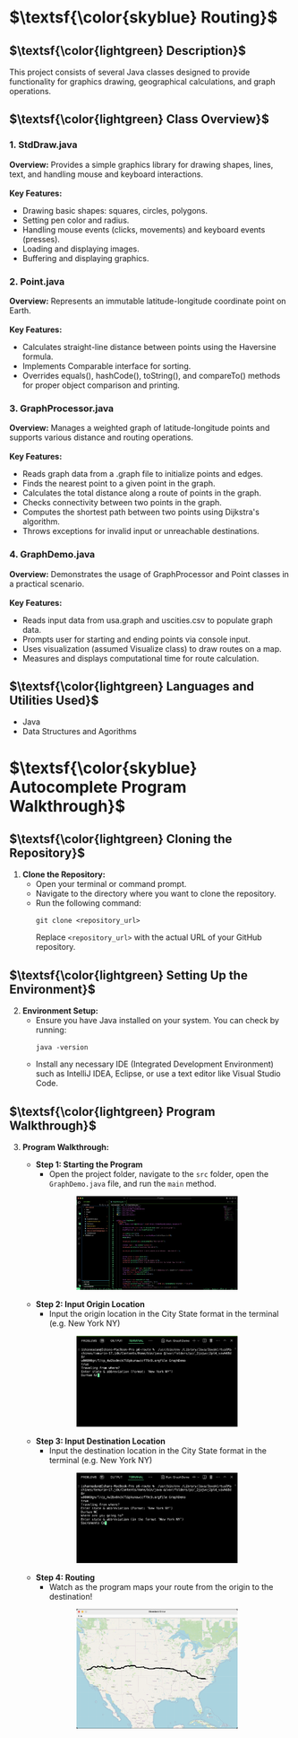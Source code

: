  # $\textsf{\color{skyblue} Routing}$

## $\textsf{\color{lightgreen} Description}$
This project consists of several Java classes designed to provide functionality for graphics drawing, geographical calculations, and graph operations.

## $\textsf{\color{lightgreen} Class Overview}$

### 1. StdDraw.java
**Overview:** Provides a simple graphics library for drawing shapes, lines, text, and handling mouse and keyboard interactions.
<br/><br/>
**Key Features:**
- Drawing basic shapes: squares, circles, polygons.
- Setting pen color and radius.
- Handling mouse events (clicks, movements) and keyboard events (presses).
- Loading and displaying images.
- Buffering and displaying graphics.


### 2. Point.java
**Overview:** Represents an immutable latitude-longitude coordinate point on Earth.
<br/><br/>
**Key Features:**
- Calculates straight-line distance between points using the Haversine formula.
- Implements Comparable interface for sorting.
- Overrides equals(), hashCode(), toString(), and compareTo() methods for proper object comparison and printing.

### 3. GraphProcessor.java
**Overview:** Manages a weighted graph of latitude-longitude points and supports various distance and routing operations.
<br/><br/>
**Key Features:**
- Reads graph data from a .graph file to initialize points and edges.
- Finds the nearest point to a given point in the graph.
- Calculates the total distance along a route of points in the graph.
- Checks connectivity between two points in the graph.
- Computes the shortest path between two points using Dijkstra's algorithm.
- Throws exceptions for invalid input or unreachable destinations.

### 4. GraphDemo.java
**Overview:** Demonstrates the usage of GraphProcessor and Point classes in a practical scenario.
<br/><br/>
**Key Features:**
- Reads input data from usa.graph and uscities.csv to populate graph data.
- Prompts user for starting and ending points via console input.
- Uses visualization (assumed Visualize class) to draw routes on a map.
- Measures and displays computational time for route calculation.

## $\textsf{\color{lightgreen} Languages and Utilities Used}$
- Java
- Data Structures and Agorithms

# $\textsf{\color{skyblue} Autocomplete Program Walkthrough}$

## $\textsf{\color{lightgreen} Cloning the Repository}$

1. **Clone the Repository:**
   - Open your terminal or command prompt.
   - Navigate to the directory where you want to clone the repository.
   - Run the following command:
     ```
     git clone <repository_url>
     ```
     Replace `<repository_url>` with the actual URL of your GitHub repository.

## $\textsf{\color{lightgreen} Setting Up the Environment}$

2. **Environment Setup:**
   - Ensure you have Java installed on your system. You can check by running:
     ```
     java -version
     ```
   - Install any necessary IDE (Integrated Development Environment) such as IntelliJ IDEA, Eclipse, or use a text editor like Visual Studio Code.

## $\textsf{\color{lightgreen} Program Walkthrough}$

3. **Program Walkthrough:**
   - **Step 1: Starting the Program**
     - Open the project folder, navigate to the `src` folder, open the `GraphDemo.java` file, and run the `main` method.
   <p align="center">
   <img src="ReadMe%20Images/step1.png" height="60%" width="60%" alt="Finding the main method"/>
   </p>

   - **Step 2: Input Origin Location**
     - Input the origin location in the City State format in the terminal (e.g. New York NY)
   <p align="center">
   <img src="ReadMe%20Images/step2.png" height="60%" width="60%" alt="Inputting Durham NC as the origin location"/>
   </p>

   - **Step 3: Input Destination Location**
     - Input the destination location in the City State format in the terminal (e.g. New York NY)
   <p align="center">
   <img src="ReadMe%20Images/step3.png" height="60%" width="60%" alt="Inputting Sacramento CA as the destination location"/>
   </p>

   - **Step 4: Routing**
     - Watch as the program maps your route from the origin to the destination!
   <p align="center">
   <img src="ReadMe%20Images/step4.png" height="60%" width="60%" alt="Routing"/>
   </p>



